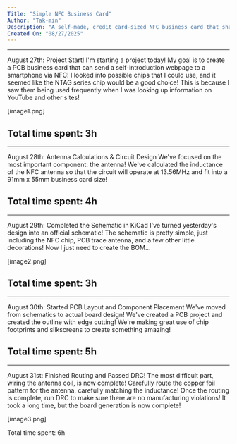 ```yaml
---
Title: "Simple NFC Business Card"
Author: "Tak-min" 
Description: "A self-made, credit card-sized NFC business card that shares contact info with a tap." 
Created On: "08/27/2025"
---
```


---
August 27th: Project Start!
I'm starting a project today!
My goal is to create a PCB business card that can send a self-introduction webpage to a smartphone via NFC!
I looked into possible chips that I could use, and it seemed like the NTAG series chip would be a good choice! This is because I saw them being used frequently when I was looking up information on YouTube and other sites!

[image1.png]

Total time spent: 3h
---

---
August 28th: Antenna Calculations & Circuit Design
We've focused on the most important component: the antenna! 
We've calculated the inductance of the NFC antenna so that the circuit will operate at 13.56MHz and fit into a 91mm x 55mm business card size!

Total time spent: 4h
---

---
August 29th: Completed the Schematic in KiCad
I've turned yesterday's design into an official schematic!
The schematic is pretty simple, just including the NFC chip, PCB trace antenna, and a few other little decorations!
Now I just need to create the BOM...

[image2.png]

Total time spent: 3h
---

---
August 30th: Started PCB Layout and Component Placement
We've moved from schematics to actual board design! 
We've created a PCB project and created the outline with edge cutting! We're making great use of chip footprints and silkscreens to create something amazing!

Total time spent: 5h
---

---
August 31st: Finished Routing and Passed DRC!
The most difficult part, wiring the antenna coil, is now complete!
Carefully route the copper foil pattern for the antenna, carefully matching the inductance!
Once the routing is complete, run DRC to make sure there are no manufacturing violations!
It took a long time, but the board generation is now complete!

[image3.png]

Total time spent: 6h